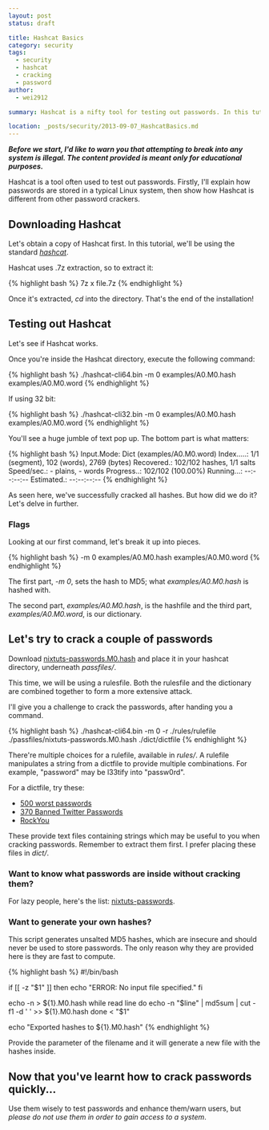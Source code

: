 ```yaml
---
layout: post
status: draft

title: Hashcat Basics
category: security
tags: 
  - security
  - hashcat
  - cracking
  - password
author: 
  - wei2912

summary: Hashcat is a nifty tool for testing out passwords. In this tutorial, we'll give you a guide through the basics of Hashcat.

location: _posts/security/2013-09-07_HashcatBasics.md
---
```


***Before we start, I'd like to warn you that attempting to break into any system is illegal. The content provided is meant only for educational purposes.***

Hashcat is a tool often used to test out passwords. Firstly, I'll explain how passwords are stored in a typical Linux system, then show how Hashcat is different from other password crackers.

## Downloading Hashcat

Let's obtain a copy of Hashcat first. In this tutorial, we'll be using the standard *[hashcat](http://hashcat.net/hashcat/)*.

Hashcat uses .7z extraction, so to extract it:

{% highlight bash %}
7z x file.7z
{% endhighlight %}

Once it's extracted, *cd* into the directory. That's the end of the installation!

## Testing out Hashcat

Let's see if Hashcat works.

Once you're inside the Hashcat directory, execute the following command:

{% highlight bash %}
./hashcat-cli64.bin -m 0 examples/A0.M0.hash examples/A0.M0.word
{% endhighlight %}

If using 32 bit:

{% highlight bash %}
./hashcat-cli32.bin -m 0 examples/A0.M0.hash examples/A0.M0.word
{% endhighlight %}

You'll see a huge jumble of text pop up. The bottom part is what matters:

{% highlight bash %}
Input.Mode: Dict (examples/A0.M0.word)
Index.....: 1/1 (segment), 102 (words), 2769 (bytes)
Recovered.: 102/102 hashes, 1/1 salts
Speed/sec.: - plains, - words
Progress..: 102/102 (100.00%)
Running...: --:--:--:--
Estimated.: --:--:--:--
{% endhighlight %}

As seen here, we've successfully cracked all hashes. But how did we do it? Let's delve in further.

<!--more-->

### Flags

Looking at our first command, let's break it up into pieces.

{% highlight bash %}
-m 0
examples/A0.M0.hash
examples/A0.M0.word
{% endhighlight %}

The first part, *-m 0*, sets the hash to MD5; what *examples/A0.M0.hash* is hashed with.

The second part, *examples/A0.M0.hash*, is the hashfile and the third part, *examples/A0.M0.word*, is our dictionary.

## Let's try to crack a couple of passwords

Download [nixtuts-passwords.M0.hash](/files/HashcatBasics/nixtuts-passwords.M0.hash) and place it in your hashcat directory, underneath *passfiles/*.

This time, we will be using a rulesfile. Both the rulesfile and the dictionary are combined together to form a more extensive attack.

I'll give you a challenge to crack the passwords, after handing you a command.

{% highlight bash %}
./hashcat-cli64.bin -m 0 -r ./rules/rulefile ./passfiles/nixtuts-passwords.M0.hash ./dict/dictfile
{% endhighlight %}

There're multiple choices for a rulefile, available in *rules/*. A rulefile manipulates a string from a dictfile to provide multiple combinations. For example, "password" may be l33tify into "passw0rd".

For a dictfile, try these:

* [500 worst passwords](http://downloads.skullsecurity.org/passwords/500-worst-passwords.txt.bz2)
* [370 Banned Twitter Passwords](http://downloads.skullsecurity.org/passwords/twitter-banned.txt.bz2)
* [RockYou](http://downloads.skullsecurity.org/passwords/rockyou.txt.bz2)

These provide text files containing strings which may be useful to you when cracking passwords. Remember to extract them first. I prefer placing these files in *dict/*.

### Want to know what passwords are inside without cracking them?

For lazy people, here's the list: [nixtuts-passwords](/files/HashcatBasics/nixtuts-passwords).

### Want to generate your own hashes?

This script generates unsalted MD5 hashes, which are insecure and should never be used to store passwords. The only reason why they are provided here is they are fast to compute.

{% highlight bash %}
#!/bin/bash

if [[ -z "$1" ]]
then
echo "ERROR: No input file specified."
fi

echo -n > ${1}.M0.hash
while read line
do
echo -n "$line" | md5sum | cut -f1 -d ' ' >> ${1}.M0.hash
done < "$1"

echo "Exported hashes to ${1}.M0.hash"
{% endhighlight %}

Provide the parameter of the filename and it will generate a new file with the hashes inside.

## Now that you've learnt how to crack passwords quickly...

Use them wisely to test passwords and enhance them/warn users, but *please do not use them in order to gain access to a system*.
